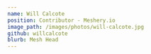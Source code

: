 ```yaml
---
name: Will Calcote
position: Contributor - Meshery.io
image_path: /images/photos/will-calcote.jpg
github: willcalcote
blurb: Mesh Head
---
```

